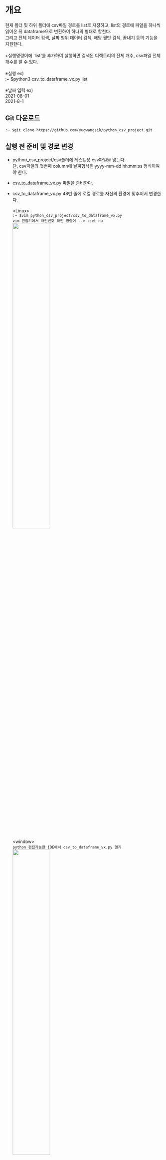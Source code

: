 # 개요
  현재 폴더 및 하위 폴더에 csv파일 경로를 list로 저장하고, list의 경로에 파일을 하나씩 읽어온 뒤 dataframe으로 변환하여 하나의 형태로 합친다.<br>
  그리고 전체 데이터 검색, 날짜 범위 데이터 검색, 해당 월만 검색, 끝내기 등의 기능을 지원한다.<br><br>
  +실행명령어에 'list'를 추가하여 실행하면 검색된 디렉토리의 전체 개수, csv파일 전체 개수를 알 수 있다.<br><br>
  ※실행 ex)<br>
    :~ $python3 csv_to_dataframe_vx.py list<br><br>
  ※날짜 입력 ex)<br>
    2021-08-01<br>
    2021-8-1<br>
    
    

## Git 다운로드
  ```:~ $git clone https://github.com/yugwangsik/python_csv_project.git```


## 실행 전 준비 및 경로 변경
  - python_csv_project/csv폴더에 테스트용 csv파일을 넣는다.<br> 
    단, csv파일의 첫번째 column에 날짜형식은 yyyy-mm-dd hh:mm:ss 형식이여야 한다.
  - csv_to_dataframe_vx.py 파일을 준비한다.
  - csv_to_dataframe_vx.py 48번 줄에 로컬 경로를 자신의 환경에 맞추어서 변경한다.<br><br>
    	&lt;Linux&gt;<br>
      ```:~ $vim python_csv_project/csv_to_dataframe_vx.py```<br>
      ```vim 편집기에서 라인번호 확인 명령어 --> :set nu```<br>
      <img src="/img/48line.PNG" width="50%" height="50%"></img><br><br>
    &lt;window&gt;<br>
      ```python 편집가능한 IDE에서 csv_to_dataframe_vx.py 열기```<br>
      <img src="/img/line.PNG" width="50%" height="50%"></img>
    
  - python_csv_project/csv에 테스트용 csv파일을 이동시킨다.<br><br>
    &lt;Linux&gt;<br>
    <img src="/img/linux_path.PNG" width="50%" height="50%"></img><br><br>
    &lt;window&gt;<br>
    <img src="/img/win_path.PNG" width="30%" height="30%"></img>
    
    
## 데이터 read 및 변환
  - csv_to_dataframe_vx.py를 실행 시키면 자신의 폴더 및 하위에 있는 csv파일의  경로를 리스트 형태로 저장한다.
  - 저장된 리스트에서 csv파일을 하나씩 dataframe 형태로 읽어와서 리스트에 저장한다.
  - dataframe형태로 저장된 리스트를 dataframe으로 다시 합친다.


## 실행
  ```:~ $python3 csv_to_dataframe_vx.py```<br>
  ```:~ $python3 csv_to_dataframe_vx.py list```
  
  
## 메뉴
  0.  끝내기&nbsp;&nbsp;&nbsp;&nbsp;&nbsp;&nbsp;&nbsp;&nbsp;&nbsp;&nbsp;&nbsp;&nbsp;&nbsp;&nbsp;&nbsp;&nbsp;&nbsp;&nbsp;&nbsp;&nbsp;&nbsp;&nbsp;&nbsp;&nbsp;&nbsp;&nbsp;&nbsp;&nbsp;-->  프로그램 종료
  1.  전체 데이터 검색&nbsp;&nbsp;&nbsp;&nbsp;&nbsp;&nbsp;&nbsp;&nbsp;&nbsp;&nbsp;&nbsp;-->  dataframe 전체 데이터 출력
  2.  날짜 범위 데이터 검색&nbsp;&nbsp;-->  시작날짜 ~ 종료날짜 입력하여 해당 범위 데이터만 출력
  3.  해당 월만 검색&nbsp;&nbsp;&nbsp;&nbsp;&nbsp;&nbsp;&nbsp;&nbsp;&nbsp;&nbsp;&nbsp;&nbsp;&nbsp;&nbsp;&nbsp;-->  1 ~ 12월까지 사용자가 입력한 월에 해당하는 데이터만 출력
  <br><br><img src="/img/menu.PNG" width="30%" height="30%"></img>

  
## 1. 전체 데이터 검색
  - 입력 칸에 1 입력한다.
  <br><img src="/img/select1.PNG" width="30%" height="30%"></img><br>
  

## 2-1. 날짜 범위 데이터 검색
  - 입력 칸에 2 입력한다.
  <br><img src="/img/select2.PNG" width="30%" height="30%"></img>


## 2-2. 날짜 입력
  - 날짜 입력 형식은 yyyy-mm-dd 형식 or yyyy-m-d 이다.
    <br><img src="/img/select2_date.PNG" width="30%" height="30%"></img>


## 2-3. Result
  - 입력한 날짜 범위에 맞는 데이터가 출력 되었는지 확인 한다.
    <br><img src="/img/select2_result.PNG" width="30%" height="30%"></img>


## 3-1. 해당 월만 검색
  - 입력 칸에 3 입력한다.
  <br><img src="/img/select3.PNG" width="30%" height="30%"></img>


## 3-2. 날짜 입력
  - 날짜 입력 형식은 yyyy-mm-dd 형식 or yyyy-m-d 이다.
  - 연도의 기준은 현재 연도를 기준으로 한다.
    <br><img src="/img/select3_date.PNG" width="30%" height="40%"></img>


## 3-3. Result
  - 입력한 날짜 범위에 맞는 데이터가 출력 되었는지 확인 한다.
    <br><img src="/img/select3_result.PNG" width="30%" height="30%"></img>



<!--## UPGRADE
  - 사용자가 원하는 월만 출력할 수 있도록 구현 요함<br>
  ex)<br>
  1번. 전체 검색<br>
  2번. 범위 검색<br>
  3번. 월만 검색<br>
-->
